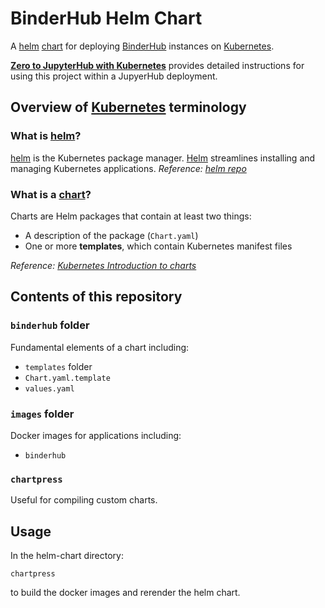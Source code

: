 # BinderHub Helm Chart

A [helm][] [chart][] for deploying [BinderHub] instances on [Kubernetes].

**[Zero to JupyterHub with Kubernetes]** provides detailed instructions for using this project within a JupyerHub deployment.

## Overview of [Kubernetes] terminology

### What is [helm]?

[helm] is the Kubernetes package manager. [Helm] streamlines installing and managing Kubernetes applications. _Reference: [helm repo]_

### What is a [chart]?

Charts are Helm packages that contain at least two things:

- A description of the package (`Chart.yaml`)
- One or more **templates**, which contain Kubernetes manifest files

_Reference: [Kubernetes Introduction to charts]_

## Contents of this repository

### `binderhub` folder

Fundamental elements of a chart including:

- `templates` folder
- `Chart.yaml.template`
- `values.yaml`

### `images` folder

Docker images for applications including:

- `binderhub`

### `chartpress`

Useful for compiling custom charts.

## Usage

In the helm-chart directory:

    chartpress

to build the docker images and rerender the helm chart.

[binderhub]: https://binderhub.readthedocs.io/en/latest/
[jupyterhub]: https://jupyterhub.readthedocs.io/en/latest/
[kubernetes]: https://kubernetes.io
[helm]: https://helm.sh/
[helm repo]: https://github.com/kubernetes/helm
[chart]: https://github.com/kubernetes/helm/blob/master/docs/charts.md
[kubernetes introduction to charts]: https://github.com/kubernetes/helm/blob/master/docs/charts.md
[zero to jupyterhub with kubernetes]: https://zero-to-jupyterhub.readthedocs.io/en/latest/
